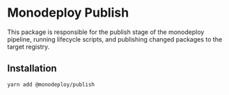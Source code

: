 # Monodeploy Publish

This package is responsible for the publish stage of the monodeploy pipeline, running lifecycle scripts, and publishing changed packages to the target registry.

## Installation

```sh
yarn add @monodeploy/publish
```

